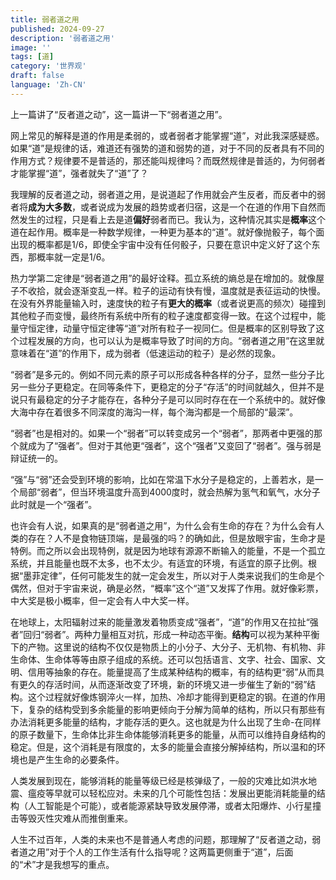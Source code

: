 ```yaml
---
title: 弱者道之用
published: 2024-09-27
description: '弱者道之用'
image: ''
tags: [道]
category: '世界观'
draft: false 
language: 'Zh-CN'
---
```


上一篇讲了“反者道之动”，这一篇讲一下“弱者道之用”。

网上常见的解释是道的作用是柔弱的，或者弱者才能掌握“道”，对此我深感疑惑。如果“道”是规律的话，难道还有强势的道和弱势的道，对于不同的反者具有不同的作用方式？规律要不是普适的，那还能叫规律吗？而既然规律是普适的，为何弱者才能掌握“道”，强者就失了“道”了？

我理解的反者道之动，弱者道之用，是说道起了作用就会产生反者，而反者中的弱者将**成为大多数**，或者说成为发展的趋势或者归宿，这是一个在道的作用下自然而然发生的过程，只是看上去是道**偏好**弱者而已。我认为，这种情况其实是**概率**这个道在起作用。概率是一种数学规律，一种更为基本的“道”。就好像抛骰子，每个面出现的概率都是1/6，即使全宇宙中没有任何骰子，只要在意识中定义好了这个东西，那概率就一定是1/6。

热力学第二定律是“弱者道之用”的最好诠释。孤立系统的熵总是在增加的。就像屋子不收拾，就会逐渐变乱一样。粒子的运动有快有慢，温度就是表征运动的快慢。在没有外界能量输入时，速度快的粒子有**更大的概率**（或者说更高的频次）碰撞到其他粒子而变慢，最终所有系统中所有的粒子速度都变得一致。在这个过程中，能量守恒定律，动量守恒定律等“道”对所有粒子一视同仁。但是概率的区别导致了这个过程发展的方向，也可以认为是概率导致了时间的方向。“弱者道之用”在这里就意味着在“道”的作用下，成为弱者（低速运动的粒子）是必然的现象。

“弱者”是多元的。例如不同元素的原子可以形成各种各样的分子，显然一些分子比另一些分子更稳定。在同等条件下，更稳定的分子“存活”的时间就越久，但并不是说只有最稳定的分子才能存在，各种分子是可以同时存在在一个系统中的。就好像大海中存在着很多不同深度的海沟一样，每个海沟都是一个局部的“最深”。

“弱者”也是相对的。如果一个“弱者”可以转变成另一个“弱者”，那两者中更强的那个就成为了“强者”。但对于其他更“强者”，这个“强者”又变回了“弱者”。强与弱是辩证统一的。

“强”与“弱”还会受到环境的影响，比如在常温下水分子是稳定的，上善若水，是一个局部“弱者”，但当环境温度升高到4000度时，就会热解为氢气和氧气，水分子此时就是一个“强者”。

也许会有人说，如果真的是“弱者道之用”，为什么会有生命的存在？为什么会有人类的存在？人不是食物链顶端，是最强的吗？的确如此，但是放眼宇宙，生命才是特例。而之所以会出现特例，就是因为地球有源源不断输入的能量，不是一个孤立系统，并且能量也既不太多，也不太少。有适宜的环境，有适宜的原子比例。根据“墨菲定律”，任何可能发生的就一定会发生，所以对于人类来说我们的生命是个偶然，但对于宇宙来说，确是必然，“概率”这个“道”又发挥了作用。就好像彩票，中大奖是极小概率，但一定会有人中大奖一样。

在地球上，太阳辐射过来的能量激发着物质变成“强者”，“道”的作用又在拉扯“强者”回归“弱者”。两种力量相互对抗，形成一种动态平衡。**结构**可以视为某种平衡下的产物。这里说的结构不仅仅是物质上的小分子、大分子、无机物、有机物、非生命体、生命体等等由原子组成的系统。还可以包括语言、文字、社会、国家、文明、信用等抽象的存在。能量提高了生成某种结构的概率，有的结构更“弱”从而具有更久的存活时间，从而逐渐改变了环境，新的环境又进一步催生了新的“弱”结构。这个过程就好像炼钢淬火一样，加热、冷却才能得到更稳定的钢。在道的作用下，复杂的结构受到多余能量的影响更倾向于分解为简单的结构，所以只有那些有办法消耗更多能量的结构，才能存活的更久。这也就是为什么出现了生命-在同样的原子数量下，生命体比非生命体能够消耗更多的能量，从而可以维持自身结构的稳定。但是，这个消耗是有限度的，太多的能量会直接分解掉结构，所以温和的环境也是产生生命的必要条件。

人类发展到现在，能够消耗的能量等级已经是核弹级了，一般的灾难比如洪水地震、瘟疫等早就可以轻松应对。未来的几个可能性包括：发展出更能消耗能量的结构（人工智能是个可能），或者能源紧缺导致发展停滞，或者太阳爆炸、小行星撞击等毁灭性灾难从而推倒重来。

人生不过百年，人类的未来也不是普通人考虑的问题，那理解了“反者道之动，弱者道之用”对于个人的工作生活有什么指导呢？这两篇更侧重于“道”，后面的“术”才是我想写的重点。
